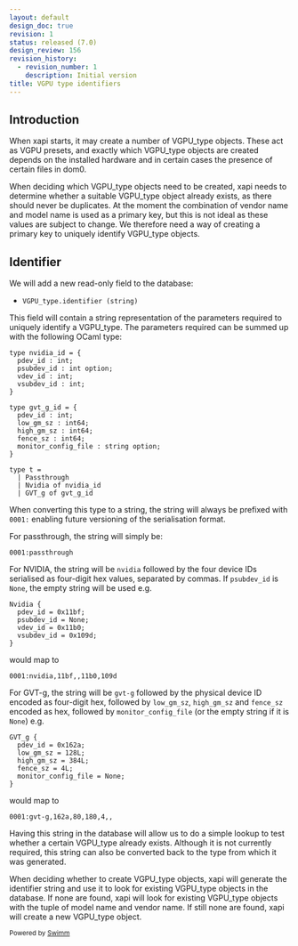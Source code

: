 ```yaml
---
layout: default
design_doc: true
revision: 1
status: released (7.0)
design_review: 156
revision_history:
  - revision_number: 1
    description: Initial version
title: VGPU type identifiers
---
```

## Introduction

When xapi starts, it may create a number of VGPU_type objects. These act as VGPU presets, and exactly which VGPU_type objects are created depends on the installed hardware and in certain cases the presence of certain files in dom0.

When deciding which VGPU_type objects need to be created, xapi needs to determine whether a suitable VGPU_type object already exists, as there should never be duplicates. At the moment the combination of vendor name and model name is used as a primary key, but this is not ideal as these values are subject to change. We therefore need a way of creating a primary key to uniquely identify VGPU_type objects.

## Identifier

We will add a new read-only field to the database:

- `VGPU_type.identifier (string)`

This field will contain a string representation of the parameters required to uniquely identify a VGPU_type. The parameters required can be summed up with the following OCaml type:

```
type nvidia_id = {
  pdev_id : int;
  psubdev_id : int option;
  vdev_id : int;
  vsubdev_id : int;
}

type gvt_g_id = {
  pdev_id : int;
  low_gm_sz : int64;
  high_gm_sz : int64;
  fence_sz : int64;
  monitor_config_file : string option;
}

type t =
  | Passthrough
  | Nvidia of nvidia_id
  | GVT_g of gvt_g_id
```

When converting this type to a string, the string will always be prefixed with `0001:` enabling future versioning of the serialisation format.

For passthrough, the string will simply be:

`0001:passthrough`

For NVIDIA, the string will be `nvidia` followed by the four device IDs serialised as four-digit hex values, separated by commas. If `psubdev_id` is `None`, the empty string will be used e.g.

```
Nvidia {
  pdev_id = 0x11bf;
  psubdev_id = None;
  vdev_id = 0x11b0;
  vsubdev_id = 0x109d;
}
```

would map to

`0001:nvidia,11bf,,11b0,109d`

For GVT-g, the string will be `gvt-g` followed by the physical device ID encoded as four-digit hex, followed by `low_gm_sz`, `high_gm_sz` and `fence_sz` encoded as hex, followed by `monitor_config_file` (or the empty string if it is `None`) e.g.

```
GVT_g {
  pdev_id = 0x162a;
  low_gm_sz = 128L;
  high_gm_sz = 384L;
  fence_sz = 4L;
  monitor_config_file = None;
}
```

would map to

`0001:gvt-g,162a,80,180,4,,`

Having this string in the database will allow us to do a simple lookup to test whether a certain VGPU_type already exists. Although it is not currently required, this string can also be converted back to the type from which it was generated.

When deciding whether to create VGPU_type objects, xapi will generate the identifier string and use it to look for existing VGPU_type objects in the database. If none are found, xapi will look for existing VGPU_type objects with the tuple of model name and vendor name. If still none are found, xapi will create a new VGPU_type object.

<SwmMeta version="3.0.0"><sup>Powered by [Swimm](https://app.swimm.io/)</sup></SwmMeta>
